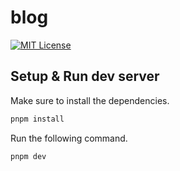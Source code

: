 # blog

[![MIT License](http://img.shields.io/badge/license-MIT-blue.svg?style=flat)](./LICENSE)

## Setup & Run dev server

Make sure to install the dependencies.

```bash
pnpm install
```

Run the following command.

```bash
pnpm dev
```
